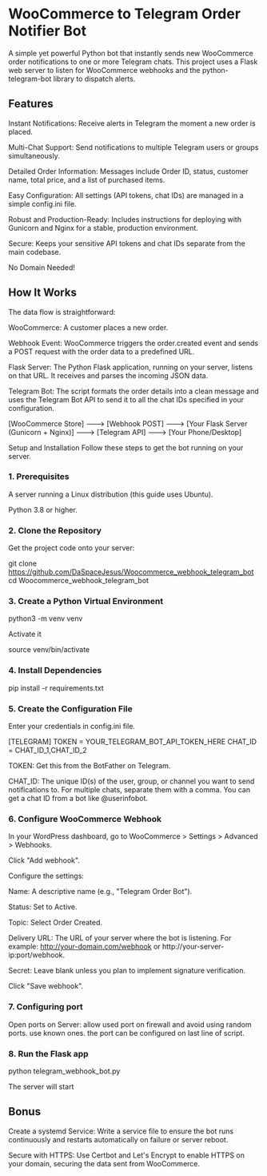 # WooCommerce to Telegram Order Notifier Bot
A simple yet powerful Python bot that instantly sends new WooCommerce order notifications to one or more Telegram chats. This project uses a Flask web server to listen for WooCommerce webhooks and the python-telegram-bot library to dispatch alerts.


## Features
Instant Notifications: Receive alerts in Telegram the moment a new order is placed.

Multi-Chat Support: Send notifications to multiple Telegram users or groups simultaneously.

Detailed Order Information: Messages include Order ID, status, customer name, total price, and a list of purchased items.

Easy Configuration: All settings (API tokens, chat IDs) are managed in a simple config.ini file.

Robust and Production-Ready: Includes instructions for deploying with Gunicorn and Nginx for a stable, production environment.

Secure: Keeps your sensitive API tokens and chat IDs separate from the main codebase.

No Domain Needed!


## How It Works
The data flow is straightforward:

WooCommerce: A customer places a new order.

Webhook Event: WooCommerce triggers the order.created event and sends a POST request with the order data to a predefined URL.

Flask Server: The Python Flask application, running on your server, listens on that URL. It receives and parses the incoming JSON data.

Telegram Bot: The script formats the order details into a clean message and uses the Telegram Bot API to send it to all the chat IDs specified in your configuration.

[WooCommerce Store] ---> [Webhook POST] ---> [Your Flask Server (Gunicorn + Nginx)] ---> [Telegram API] ---> [Your Phone/Desktop]

Setup and Installation
Follow these steps to get the bot running on your server.

### 1. Prerequisites
A server running a Linux distribution (this guide uses Ubuntu).

Python 3.8 or higher.

### 2. Clone the Repository
Get the project code onto your server:

git clone https://github.com/DaSpaceJesus/Woocommerce_webhook_telegram_bot
cd Woocommerce_webhook_telegram_bot

### 3. Create a Python Virtual Environment

python3 -m venv venv

Activate it

source venv/bin/activate

### 4. Install Dependencies

pip install -r requirements.txt

### 5. Create the Configuration File

Enter your credentials in config.ini file.

[TELEGRAM]
TOKEN = YOUR_TELEGRAM_BOT_API_TOKEN_HERE
CHAT_ID = CHAT_ID_1,CHAT_ID_2

TOKEN: Get this from the BotFather on Telegram.

CHAT_ID: The unique ID(s) of the user, group, or channel you want to send notifications to. For multiple chats, separate them with a comma. You can get a chat ID from a bot like @userinfobot.

### 6. Configure WooCommerce Webhook
In your WordPress dashboard, go to WooCommerce > Settings > Advanced > Webhooks.

Click "Add webhook".

Configure the settings:

Name: A descriptive name (e.g., "Telegram Order Bot").

Status: Set to Active.

Topic: Select Order Created.

Delivery URL: The URL of your server where the bot is listening. For example: http://your-domain.com/webhook or http://your-server-ip:port/webhook.

Secret: Leave blank unless you plan to implement signature verification.

Click "Save webhook".

### 7. Configuring port
Open ports on Server: allow used port on firewall and avoid using random ports. use known ones.
the port can be configured on last line of script.

### 8. Run the Flask app
python telegram_webhook_bot.py

The server will start


## Bonus
Create a systemd Service: Write a service file to ensure the bot runs continuously and restarts automatically on failure or server reboot.

Secure with HTTPS: Use Certbot and Let's Encrypt to enable HTTPS on your domain, securing the data sent from WooCommerce.
